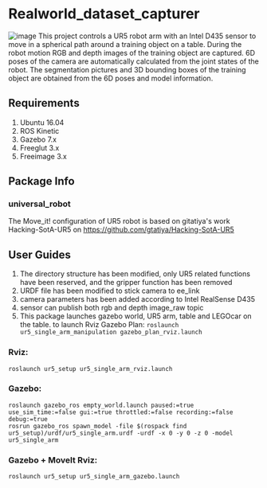 
# Realworld_dataset_capturer
![image](http://github.com/Chuanfang-Neptune/Realworld_dataset_capturer/Intro.png)
    This project controls a UR5 robot arm with an Intel D435 sensor to move in a spherical path around a training object on a table.
    During the robot motion RGB and depth images of the training object are captured. 
    6D poses of the camera are automatically calculated from the joint states of the robot.
    The segmentation pictures and 3D bounding boxes of the training object are obtained from the 6D poses and model information.
## Requirements

1. Ubuntu 16.04
2. ROS Kinetic
3. Gazebo 7.x
4. Freeglut 3.x
5. Freeimage 3.x

## Package Info
### universal_robot
  
  The Move_it! configuration of UR5 robot is based on gitatiya's work Hacking-SotA-UR5 on https://github.com/gtatiya/Hacking-SotA-UR5
## User Guides
1. The directory structure has been modified, only UR5 related functions have been reserved, and the gripper function has been removed
2. URDF file has been modified to stick camera to ee_link
3. camera parameters has been added according to Intel RealSense D435
4. sensor can publish both rgb and depth image_raw topic
5. This package launches gazebo world, UR5 arm, table and LEGOcar on the table. 
to launch Rviz Gazebo Plan:
`roslaunch ur5_single_arm_manipulation gazebo_plan_rviz.launch`

### Rviz:
`roslaunch ur5_setup ur5_single_arm_rviz.launch`

### Gazebo:
```
roslaunch gazebo_ros empty_world.launch paused:=true use_sim_time:=false gui:=true throttled:=false recording:=false debug:=true
rosrun gazebo_ros spawn_model -file $(rospack find ur5_setup)/urdf/ur5_single_arm.urdf -urdf -x 0 -y 0 -z 0 -model ur5_single_arm
```

### Gazebo + MoveIt Rviz:
`roslaunch ur5_setup ur5_single_arm_gazebo.launch`


